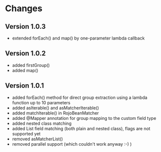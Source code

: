 # Changes

## Version 1.0.3
- extended forEach() and map() by one-parameter lambda callback

## Version 1.0.2
- added firstGroup()
- added map()

## Version 1.0.1
- added forEach() method for direct group extraction using a lambda function up to 10 parameters
- added asIterable() and asMatcherIterable()
- added matchIterable() in RojoBeanMatcher
- added @Mapper annotation for group mapping to the custom field type
- added nested class matching
- added List field matching (both plain and nested class), flags are not supported yet
- removed asMatcherList()
- removed parallel support (which couldn't work anyway :-) )
